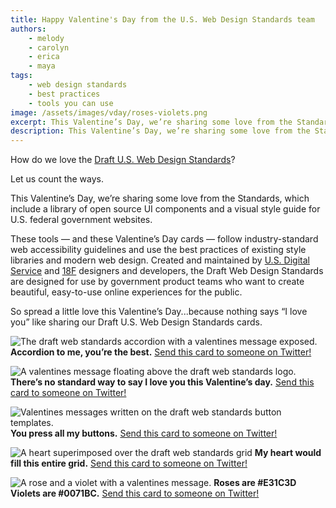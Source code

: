 ```yaml
---
title: Happy Valentine's Day from the U.S. Web Design Standards team
authors:
    - melody
    - carolyn
    - erica
    - maya
tags:
    - web design standards
    - best practices
    - tools you can use
image: /assets/images/vday/roses-violets.png
excerpt: This Valentine’s Day, we’re sharing some love from the Standards, which include a library of open source UI components and a visual style guide for U.S. federal government websites. These tools — and these Valentine’s Day cards — follow industry-standard web accessibility guidelines and use the best practices of existing style libraries and modern web design.
description: This Valentine’s Day, we’re sharing some love from the Standards, which include a library of open source UI components and a visual style guide for U.S. federal government websites.
---
```

How do we love the [Draft U.S. Web Design Standards](https://playbook.cio.gov/designstandards)?

Let us count the ways.

This Valentine’s Day, we’re sharing some love from the Standards, which include a library of open source UI components and a visual style guide for U.S. federal government websites.

These tools — and these Valentine’s Day cards — follow industry-standard web accessibility guidelines and use the best practices of existing style libraries and modern web design. Created and maintained by [U.S. Digital Service](https://www.whitehouse.gov/digital/united-states-digital-service) and [18F](https://18f.gsa.gov/) designers and developers, the Draft Web Design Standards are designed for use by government product teams who want to create beautiful, easy-to-use online experiences for the public.

So spread a little love this Valentine’s Day...because nothing says “I love you” like sharing our Draft U.S. Web Design Standards cards.

![The draft web standards accordion with a valentines message exposed.]({{site.baseurl}}/assets/images/vday/accordion.png)
**Accordion to me, you’re the best.** [Send this card to someone on Twitter!](https://twitter.com/intent/tweet?text=Happy%20Valentines%20Day%20from%20the%20Draft%20U.S.%20Web%20Design%20Standards%20team!%20https://18f.gsa.gov/assets/images/vday/accordion.jpg&url="https://18f.gsa.gov/2016/02/12/happy-valentines-day-from-18f/)

![A valentines message floating above the draft web standards logo.]({{site.baseurl}}/assets/images/vday/no-standard-way.png)
**There’s no standard way to say I love you this Valentine’s day.** [Send this card to someone on Twitter!](https://twitter.com/intent/tweet?text=Happy%20Valentines%20Day%20from%20the%20Draft%20U.S.%20Web%20Design%20Standards%20team!%20https://18f.gsa.gov/assets/images/vday/no-standard-way.png&url="https://18f.gsa.gov/2016/02/12/happy-valentines-day-from-18f/)

![Valentines messages written on the draft web standards button templates.]({{site.baseurl}}/assets/images/vday/press-all-buttons.png)
**You press all my buttons.** [Send this card to someone on Twitter!](https://twitter.com/intent/tweet?text=Happy%20Valentines%20Day%20from%20the%20Draft%20U.S.%20Web%20Design%20Standards%20team!%20https://18f.gsa.gov/assets/images/vday/press-all-buttons.png&url="https://18f.gsa.gov/2016/02/12/happy-valentines-day-from-18f/)

![A heart superimposed over the draft web standards grid]({{site.baseurl}}/assets/images/vday/entire-grid.png)
**My heart would fill this entire grid.** [Send this card to someone on Twitter!](https://twitter.com/intent/tweet?text=Happy%20Valentines%20Day%20from%20the%20Draft%20U.S.%20Web%20Design%20Standards%20team!%20https://18f.gsa.gov/assets/images/vday/entire-grid.png&url="https://18f.gsa.gov/2016/02/12/happy-valentines-day-from-18f/)

![A rose and a violet with a valentines message.]({{site.baseurl}}/assets/images/vday/roses-violets.png)
**Roses are #E31C3D Violets are #0071BC.** [Send this card to someone on Twitter!](https://twitter.com/intent/tweet?text=Happy%20Valentines%20Day%20from%20the%20Draft%20U.S.%20Web%20Design%20Standards%20team!%20https://18f.gsa.gov/assets/images/vday/roses-violets.png&url="https://18f.gsa.gov/2016/02/12/happy-valentines-day-from-18f/)
